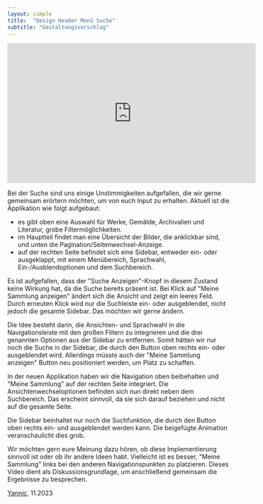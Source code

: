 ```yaml
---
layout: simple
title:  "Design Header Menü Suche"
subtitle: "Gestaltungsvorschlag"
---
```


<iframe width="560" height="315" src="https://www.youtube.com/embed/cQogh7o4mzA?si=GGikH8U3DU1lpD0j" title="YouTube video player" frameborder="0" allow="accelerometer; autoplay; clipboard-write; encrypted-media; gyroscope; picture-in-picture; web-share" allowfullscreen></iframe>

Bei der Suche sind uns einige Unstimmigkeiten aufgefallen, die wir gerne gemeinsam erörtern möchten, um von euch Input zu erhalten. Aktuell ist die Applikation wie folgt aufgebaut:

- es gibt oben eine Auswahl für Werke, Gemälde, Archivalien und Literatur, grobe Filtermöglichkeiten.
- im Hauptteil findet man eine Übersicht der Bilder, die anklickbar sind, und unten die Pagination/Seitenwechsel-Anzeige.
- auf der rechten Seite befindet sich eine Sidebar, entweder ein- oder ausgeklappt, mit einem Menübereich, Sprachwahl, Ein-/Ausblendoptionen und dem Suchbereich.

Es ist aufgefallen, dass der "Suche Anzeigen"-Knopf in diesem Zustand keine Wirkung hat, da die Suche bereits präsent ist. Bei Klick auf "Meine Sammlung anzeigen" ändert sich die Ansicht und zeigt ein leeres Feld. Durch erneuten Klick wird nur die Suchleiste ein- oder ausgeblendet, nicht jedoch die gesamte Sidebar. Das möchten wir gerne ändern.

Die Idee besteht darin, die Ansichten- und Sprachwahl in die Navigationsleiste mit den großen Filtern zu integrieren und die drei genannten Optionen aus der Sidebar zu entfernen. Somit hätten wir nur noch die Suche in der Sidebar, die durch den Button oben rechts ein- oder ausgeblendet wird. Allerdings müsste auch der "Meine Sammlung anzeigen" Button neu positioniert werden, um Platz zu schaffen.

In der neuen Applikation haben wir die Navigation oben beibehalten und "Meine Sammlung" auf der rechten Seite integriert. Die Ansichtenwechseloptionen befinden sich nun direkt neben dem Suchbereich. Das erscheint sinnvoll, da sie sich darauf beziehen und nicht auf die gesamte Seite.

Die Sidebar beinhaltet nur noch die Suchfunktion, die durch den Button oben rechts ein- und ausgeblendet werden kann. Die beigefügte Animation veranschaulicht dies grob.

Wir möchten gern eure Meinung dazu hören, ob diese Implementierung sinnvoll ist oder ob ihr andere Ideen habt. Vielleicht ist es besser, "Meine Sammlung" links bei den anderen Navigationspunkten zu platzieren. Dieses Video dient als Diskussionsgrundlage, um anschließend gemeinsam die Ergebnisse zu besprechen. 



[Yannic](yannic.bruegger@th-koeln.de), 11.2023